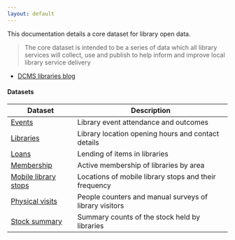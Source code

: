 ```yaml
---
layout: default
---
```


This documentation details a core dataset for library open data.

> The core dataset is intended to be a series of data which all library services will collect, use and publish to help inform and improve local library service delivery
- [DCMS libraries blog](https://dcmslibraries.blog.gov.uk/2019/09/06/libraries-and-open-data/)

#### Datasets

| Dataset | Description |
| ------ | ----------- |
| [Events](./events) | Library event attendance and outcomes |
| [Libraries](./libraries) | Library location opening hours and contact details |
| [Loans](./loans) | Lending of items in libraries |
| [Membership](./membership) | Active membership of libraries by area |
| [Mobile library stops](./mobile-library-stops) | Locations of mobile library stops and their frequency |
| [Physical visits](./physical-visits) | People counters and manual surveys of library visitors |
| [Stock summary](./stock-summary) | Summary counts of the stock held by libraries |
